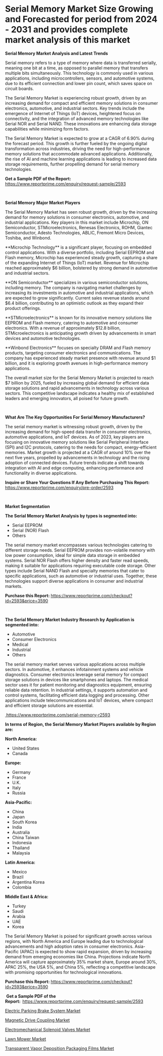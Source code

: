 <p><h1>Serial Memory Market Size Growing and Forecasted for period from 2024 - 2031 and provides complete market analysis of this market</h1></p><p><strong>Serial Memory Market Analysis and Latest Trends</strong></p>
<p><p>Serial memory refers to a type of memory where data is transferred serially, meaning one bit at a time, as opposed to parallel memory that transfers multiple bits simultaneously. This technology is commonly used in various applications, including microcontrollers, sensors, and automotive systems, due to its efficient connection and lower pin count, which saves space on circuit boards.</p><p>The Serial Memory Market is experiencing robust growth, driven by an increasing demand for compact and efficient memory solutions in consumer electronics, automotive, and industrial sectors. Key trends include the emergence of Internet of Things (IoT) devices, heightened focus on connectivity, and the integration of advanced memory technologies like Serial NOR and Serial NAND. These innovations are enhancing data storage capabilities while minimizing form factors.</p><p>The Serial Memory Market is expected to grow at a CAGR of 6.90% during the forecast period. This growth is further fueled by the ongoing digital transformation across industries, driving the need for high-performance memory solutions that accommodate advanced applications. Additionally, the rise of AI and machine learning applications is leading to increased data storage requirements, further propelling demand for serial memory technologies.</p></p>
<p><strong>Get a Sample PDF of the Report:&nbsp;</strong> <a href="https://www.reportprime.com/enquiry/request-sample/2593">https://www.reportprime.com/enquiry/request-sample/2593</a></p>
<p>&nbsp;</p>
<p><strong>Serial Memory Major Market Players</strong></p>
<p><p>The Serial Memory Market has seen robust growth, driven by the increasing demand for memory solutions in consumer electronics, automotive, and industrial applications. Key players in this market include Microchip, ON Semiconductor, STMicroelectronics, Renesas Electronics, ROHM, Giantec Semiconductor, Adesto Technologies, ABLIC, Fremont Micro Devices, Toshiba, and Winbond.</p><p>**Microchip Technology** is a significant player, focusing on embedded control applications. With a diverse portfolio, including Serial EEPROM and Flash memory, Microchip has experienced steady growth, capturing a share of the expanding Internet of Things (IoT) market. Revenue for Microchip reached approximately $6 billion, bolstered by strong demand in automotive and industrial sectors.</p><p>**ON Semiconductor** specializes in various semiconductor solutions, including memory. The company is navigating market challenges by increasing its investments in automotive and industrial applications, which are expected to grow significantly. Current sales revenue stands around $6.4 billion, contributing to an optimistic outlook as they expand their product offerings.</p><p>**STMicroelectronics** is known for its innovative memory solutions like EEPROM and Flash memory, catering to automotive and consumer electronics. With a revenue of approximately $12.8 billion, STMicroelectronics is anticipating growth driven by advancements in smart devices and automotive technologies.</p><p>**Winbond Electronics** focuses on specialty DRAM and Flash memory products, targeting consumer electronics and communications. The company has experienced steady market presence with revenue around $1 billion, and it is exploring growth avenues in high-performance memory applications.</p><p>The overall market size for the Serial Memory Market is projected to reach $7 billion by 2025, fueled by increasing global demand for efficient data storage solutions and rapid advancements in technology across various sectors. This competitive landscape indicates a healthy mix of established leaders and emerging innovators, all poised for future growth.</p></p>
<p>&nbsp;</p>
<p><strong>What Are The Key Opportunities For Serial Memory Manufacturers?</strong></p>
<p><p>The serial memory market is witnessing robust growth, driven by the increasing demand for high-speed data transfer in consumer electronics, automotive applications, and IoT devices. As of 2023, key players are focusing on innovative memory solutions like Serial Peripheral Interface (SPI) and I2C protocols, catering to the needs for compact, energy-efficient memories. Market growth is projected at a CAGR of around 10% over the next five years, propelled by advancements in technology and the rising adoption of connected devices. Future trends indicate a shift towards integration with AI and edge computing, enhancing performance and functionality in diverse applications.</p></p>
<p><strong>Inquire or Share Your Questions If Any Before Purchasing This Report:</strong> <a href="https://www.reportprime.com/enquiry/pre-order/2593">https://www.reportprime.com/enquiry/pre-order/2593</a></p>
<p>&nbsp;</p>
<p><strong>Market Segmentation</strong></p>
<p><strong>The Serial Memory Market Analysis by types is segmented into:</strong></p>
<p><ul><li>Serial EEPROM</li><li>Serial (NOR) Flash</li><li>Others</li></ul></p>
<p><p>The serial memory market encompasses various technologies catering to different storage needs. Serial EEPROM provides non-volatile memory with low power consumption, ideal for simple data storage in embedded systems. Serial NOR Flash offers higher density and faster read speeds, making it suitable for applications requiring executable code storage. Other types include Serial NAND Flash and specialty memories that cater to specific applications, such as automotive or industrial uses. Together, these technologies support diverse applications in consumer and industrial markets.</p></p>
<p><strong>Purchase this Report:&nbsp;</strong><a href="https://www.reportprime.com/checkout?id=2593&price=3590">https://www.reportprime.com/checkout?id=2593&price=3590</a></p>
<p>&nbsp;</p>
<p><strong>The Serial Memory Market Industry Research by Application is segmented into:</strong></p>
<p><ul><li>Automotive</li><li>Consumer Electronics</li><li>Medical</li><li>Industrial</li><li>Others</li></ul></p>
<p><p>The serial memory market serves various applications across multiple sectors. In automotive, it enhances infotainment systems and vehicle diagnostics. Consumer electronics leverage serial memory for compact storage solutions in devices like smartphones and laptops. The medical sector uses it for patient monitoring and diagnostics equipment, ensuring reliable data retention. In industrial settings, it supports automation and control systems, facilitating efficient data logging and processing. Other applications include telecommunications and IoT devices, where compact and efficient storage solutions are essential.</p></p>
<p><a href="https://www.reportprime.com/serial-memory-r2593">&nbsp;https://www.reportprime.com/serial-memory-r2593</a></p>
<p><strong>In terms of Region, the Serial Memory Market Players available by Region are:</strong></p>
<p>
    <p> <strong> North America: </strong>
        <ul>
            <li>United States</li>
            <li>Canada</li>
        </ul>
        </p> 
    <p> <strong> Europe: </strong>
        <ul>
            <li>Germany</li>
            <li>France</li>
            <li>U.K.</li>
            <li>Italy</li>
            <li>Russia</li>
        </ul>
        </p> 
    <p> <strong> Asia-Pacific: </strong>
        <ul>
            <li>China</li>
            <li>Japan</li>
            <li>South Korea</li>
            <li>India</li>
            <li>Australia</li>
            <li>China Taiwan</li>
            <li>Indonesia</li>
            <li>Thailand</li>
            <li>Malaysia</li>
        </ul>
        </p> 
    <p> <strong> Latin America: </strong>
        <ul>
            <li>Mexico</li>
            <li>Brazil</li>
            <li>Argentina Korea</li>
            <li>Colombia</li>
        </ul>
        </p> 
    <p> <strong> Middle East & Africa: </strong>
        <ul>
            <li>Turkey</li>
            <li>Saudi</li>
            <li>Arabia</li>
            <li>UAE</li>
            <li>Korea</li>
        </ul>
    </p>
    </p>
<p><p>The Serial Memory Market is poised for significant growth across various regions, with North America and Europe leading due to technological advancements and high adoption rates in consumer electronics. Asia-Pacific (APAC) is expected to show rapid expansion, driven by increasing demand from emerging economies like China. Projections indicate North America will capture approximately 35% market share, Europe around 30%, APAC 25%, the USA 5%, and China 5%, reflecting a competitive landscape with promising opportunities for technological innovations.</p></p>
<p><strong>Purchase this Report: </strong><a href="https://www.reportprime.com/checkout?id=2593&price=3590">https://www.reportprime.com/checkout?id=2593&price=3590</a></p>
<p>&nbsp;<strong>Get a Sample PDF of the Report:&nbsp;&nbsp;</strong><a href="https://www.reportprime.com/enquiry/request-sample/2593">https://www.reportprime.com/enquiry/request-sample/2593</a></p>
<p><strong></strong></p>
<p><p><a href="https://www.linkedin.com/pulse/market-forecasting-change-global-electric-parking-brake-system-lov7c?trackingId=%2BVN7y3poTFaUqqD3U%2FzS1A%3D%3D">Electric Parking Brake System Market</a></p><p><a href="https://www.linkedin.com/pulse/insights-magnetic-drive-coupling-market-share-competitive-landscape-wkfaf?trackingId=0FsQwmPkR1mYJ8Z3f5kC5w%3D%3D">Magnetic Drive Coupling Market</a></p><p><a href="https://issuu.com/reportprime-2/docs/electromechanical-solenoid-valves-m_af4628a870c17d">Electromechanical Solenoid Valves Market</a></p><p><a href="https://www.linkedin.com/pulse/strategic-roadmap-global-lawn-mower-market-insights-opportunities-p5flc?trackingId=bQTo0Wi2SDqnCFCe%2FB0QSQ%3D%3D">Lawn Mower Market</a></p><p><a href="https://issuu.com/reportprime-2/docs/transparent-vapor-deposition-packag_f8d0a74987dc19">Transparent Vapor Deposition Packaging Films Market</a></p></p>